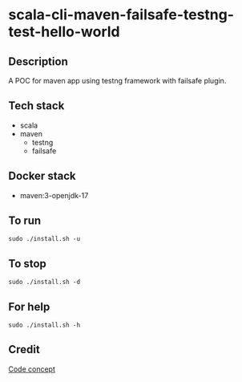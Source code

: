 # scala-cli-maven-failsafe-testng-test-hello-world

## Description
A POC for maven app using testng
framework with failsafe plugin.

## Tech stack
- scala
- maven
  - testng
  - failsafe

## Docker stack
- maven:3-openjdk-17

## To run
`sudo ./install.sh -u`

## To stop
`sudo ./install.sh -d`

## For help
`sudo ./install.sh -h`

## Credit
[Code concept](https://github.com/eugenp/tutorials/tree/master/testing-modules/testng)
